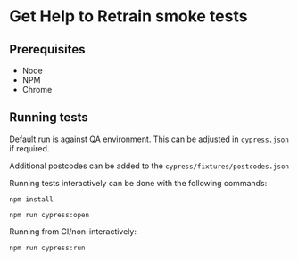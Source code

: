 # Get Help to Retrain smoke tests

## Prerequisites

- Node
- NPM
- Chrome

## Running tests

Default run is against QA environment.  This can be adjusted in `cypress.json` if required.

Additional postcodes can be added to the `cypress/fixtures/postcodes.json`

Running tests interactively can be done with the following commands:

`npm install`

`npm run cypress:open`

Running from CI/non-interactively:

`npm run cypress:run`
